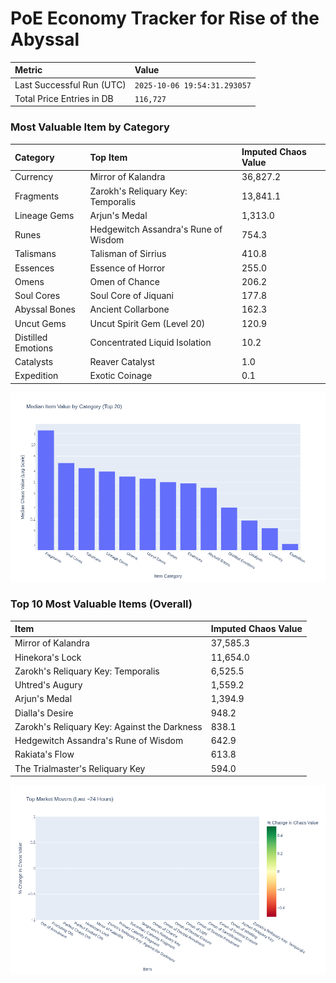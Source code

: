 # PoE Economy Tracker for Rise of the Abyssal

<!-- START_MAINTENANCE -->
| Metric | Value |
|:---|:---|
| Last Successful Run (UTC) | `2025-10-06 19:54:31.293057` |
| Total Price Entries in DB | `116,727` |

<!-- END_MAINTENANCE -->

<!-- START_DATAFRAME_DEBUG -->
<!-- END_DATAFRAME_DEBUG -->

<!-- START_CATEGORY_ANALYSIS -->
### Most Valuable Item by Category
| Category | Top Item | Imputed Chaos Value |
| :--- | :--- | :--- |
| Currency | Mirror of Kalandra | 36,827.2 |
| Fragments | Zarokh's Reliquary Key: Temporalis | 13,841.1 |
| Lineage Gems | Arjun's Medal | 1,313.0 |
| Runes | Hedgewitch Assandra's Rune of Wisdom | 754.3 |
| Talismans | Talisman of Sirrius | 410.8 |
| Essences | Essence of Horror | 255.0 |
| Omens | Omen of Chance | 206.2 |
| Soul Cores | Soul Core of Jiquani | 177.8 |
| Abyssal Bones | Ancient Collarbone | 162.3 |
| Uncut Gems | Uncut Spirit Gem (Level 20) | 120.9 |
| Distilled Emotions | Concentrated Liquid Isolation | 10.2 |
| Catalysts | Reaver Catalyst | 1.0 |
| Expedition | Exotic Coinage | 0.1 |


![Category Analysis Chart](charts/category_analysis.png)
<!-- END_ANALYSIS -->

<!-- START_ANALYSIS -->
### Top 10 Most Valuable Items (Overall)
| Item | Imputed Chaos Value |
| :--- | :--- |
| Mirror of Kalandra | 37,585.3 |
| Hinekora's Lock | 11,654.0 |
| Zarokh's Reliquary Key: Temporalis | 6,525.5 |
| Uhtred's Augury | 1,559.2 |
| Arjun's Medal | 1,394.9 |
| Dialla's Desire | 948.2 |
| Zarokh's Reliquary Key: Against the Darkness | 838.1 |
| Hedgewitch Assandra's Rune of Wisdom | 642.9 |
| Rakiata's Flow | 613.8 |
| The Trialmaster's Reliquary Key | 594.0 |


![Market Movers Chart](charts/market_movers.png)
<!-- END_ANALYSIS -->
